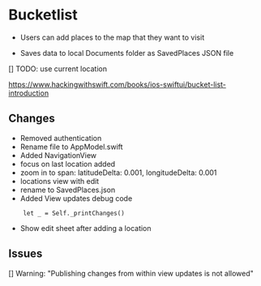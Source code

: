 # Bucketlist

- Users can add places to the map that they want to visit

- Saves data to local Documents folder as SavedPlaces JSON file

[] TODO: use current location


https://www.hackingwithswift.com/books/ios-swiftui/bucket-list-introduction


## Changes

- Removed authentication
- Rename file to AppModel.swift
- Added NavigationView
- focus on last location added
- zoom in to span: latitudeDelta: 0.001, longitudeDelta: 0.001
- locations view with edit
- rename to SavedPlaces.json
- Added View updates debug code
```
    let _ = Self._printChanges()
```
- Show edit sheet after adding a location

## Issues

[] Warning: "Publishing changes from within view updates is not allowed"


